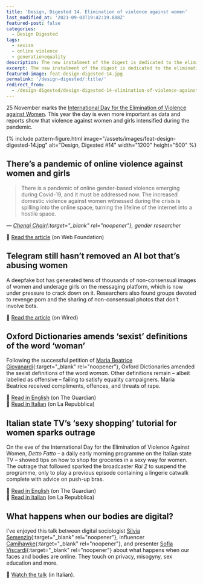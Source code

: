```yaml
---
title: 'Design, Digested 14. Elimination of violence against women'
last_modified_at: '2021-09-03T19:42:19.888Z'
featured-post: false
categories:
  - Design Digested
tags:
  - sexism
  - online violence
  - generationequality
description: The new instalment of the digest is dedicated to the elimination of violence against women. Join the conversation and spread the word.
excerpt: The new instalment of the digest is dedicated to the elimination of violence against women. Join the conversation and spread the word.
featured-image: feat-design-digested-14.jpg
permalink: '/design-digested/:title/'
redirect_from:
  - /design-digested/design-digested-14-elimination-of-violence-against-women-edition/
---
```

<p class="lead">25 November marks the <a href="https://www.un.org/en/observances/ending-violence-against-women-day" target="_blank" rel="noopener">International Day for the Elimination of Violence against Women</a>.
This year the day is even more important as data and reports show that violence against women and girls intensified during the pandemic.</p>

{% include pattern-figure.html image="/assets/images/feat-design-digested-14.jpg" alt="Design, Digested #14" width="1200" height="500" %}

## There’s a pandemic of online violence against women and girls

> There is a pandemic of online gender-based violence emerging during Covid-19, and it must be addressed now. The increased domestic violence against women witnessed during the crisis is spilling into the online space, turning the lifeline of the internet into a hostile space.
>
<cite>— [Chenai Chair](https://twitter.com/chenaichair){:target="_blank" rel="noopener"}, gender researcher</cite>

<p class="detached">🔗 <a href="https://webfoundation.org/2020/07/theres-a-pandemic-of-online-violence-against-women-and-girls/?mc_cid=2b8cf72753&mc_eid=afe9c57832" target="_blank" rel="noopener">Read the article</a> (on Web Foundation)</p>

## Telegram still hasn’t removed an AI bot that’s abusing women

A deepfake bot has generated tens of thousands of non-consensual images of women and underage girls on the messaging platform, which is now under pressure to crack down on it. Researchers also found groups devoted to revenge porn and the sharing of non-consensual photos that don’t involve bots.

<p class="detached">🔗 <a href="https://www.wired.com/story/telegram-still-hasnt-removed-an-ai-bot-thats-abusing-women/" target="_blank" rel="noopener">Read the article</a> (on Wired)</p>

## Oxford Dictionaries amends ‘sexist’ definitions of the word ‘woman’

Following the successful petition of [Maria Beatrice Giovanardi](https://twitter.com/mbgiovanardi?ref_src=twsrc%5Etfw){:target="_blank" rel="noopener"}, Oxford Dictionaries amended the sexist definitions of the word _woman_. Other definitions remain – albeit labelled as offensive – failing to satisfy equality campaigners. Maria Beatrice received compliments, offences, and threats of rape.

<p class="detached">🔗 <a href="https://www.theguardian.com/books/2020/nov/07/oxford-university-press-updates-definitions-word-woman" target="_blank" rel="noopener">Read in English</a> (on The Guardian)<br>
🔗 <a href="https://d.repubblica.it/life/2020/11/09/news/maria_beatrice_giovanardi_italiana_vince_contro_oxford_dictionary_cambia_definizione_parola_donna-4831769/" target="_blank" rel="noopener">Read in Italian</a> (on La Repubblica)</p>

## Italian state TV’s ‘sexy shopping’ tutorial for women sparks outrage

On the eve of the International Day for the Elimination of Violence Against Women, _Detto Fatto_ – a daily early morning programme on the Italian state TV – showed tips on how to shop for groceries in a sexy way for women. The outrage that followed sparked the broadcaster _Rai 2_ to suspend the programme, only to play a previous episode containing a lingerie catwalk complete with advice on push-up bras.

<p class="detached">🔗 <a href="https://www.theguardian.com/world/2020/nov/26/italian-tv-show-detto-fatto-faces-inquiry-over-sexy-shopping-tutorial-for-women" target="_blank" rel="noopener">Read in English</a> (on The Guardian)<br>
🔗 <a href="https://www.repubblica.it/politica/2020/11/26/news/rai_-275888247/" target="_blank" rel="noopener">Read in italian</a> (on La Repubblica)</p>

## What happens when our bodies are digital?

I’ve enjoyed this talk between digital sociologist [Silvia Semenzin](https://www.instagram.com/silviasemenzin_/){:target="_blank" rel="noopener"}, influencer [Camihawke](https://www.instagram.com/camihawke/){:target="_blank" rel="noopener"}, and presenter [Sofia Viscardi](https://www.instagram.com/sofiaviscardi/){:target="_blank" rel="noopener"} about what happens when our faces and bodies are online. They touch on privacy, misogyny, sex education and more.

<p class="detached">🔗 <a href="https://video.repubblica.it/dossier/basement-cafe-3/basement-cafe-camihawke-e-silvia-semenzin-cosa-succede-quando-il-tuo-corpo-e-digitale/370941/371549" target="_blank" rel="noopener">Watch the talk</a> (in Italian).</p>
